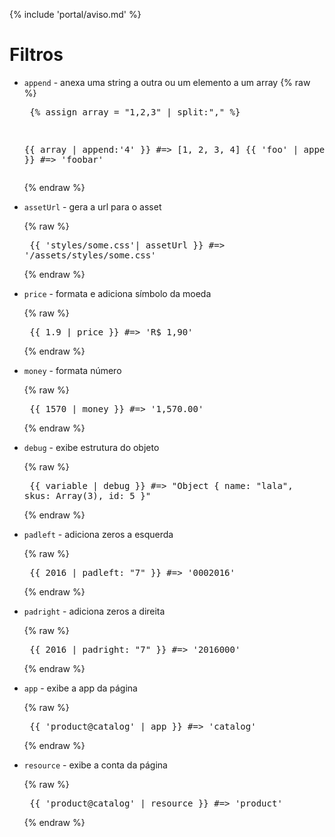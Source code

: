 {% include 'portal/aviso.md' %}

# Filtros

* `append` - anexa uma string a outra ou um elemento a um array
  {% raw %}<pre>
  {% assign array = "1,2,3" | split:"," %}

  {{ array | append:'4' }} #=> [1, 2, 3, 4]
  {{ 'foo' | append:'bar' }} #=> 'foobar'
  </pre>{% endraw %}
* `assetUrl` - gera a url para o asset

  {% raw %}<pre>
  {{ 'styles/some.css'| assetUrl }} #=> '/assets/styles/some.css'
  </pre>{% endraw %}
* `price` - formata e adiciona símbolo da moeda

  {% raw %}<pre>
  {{ 1.9 | price }} #=> 'R$ 1,90'
  </pre>{% endraw %}
* `money` - formata número

  {% raw %}<pre>
  {{ 1570 | money }} #=> '1,570.00'
  </pre>{% endraw %}
* `debug` - exibe estrutura do objeto

  {% raw %}<pre>
  {{ variable | debug }} #=> "Object { name: \"lala\", skus: Array(3), id: 5 }"
  </pre>{% endraw %}
* `padleft` - adiciona zeros a esquerda

  {% raw %}<pre>
  {{ 2016 | padleft: "7" }} #=> '0002016'
  </pre>{% endraw %}
* `padright` - adiciona zeros a direita

  {% raw %}<pre>
  {{ 2016 | padright: "7" }} #=> '2016000'
  </pre>{% endraw %}
* `app` - exibe a app da página

  {% raw %}<pre>
  {{ 'product@catalog' | app }}  #=> 'catalog'
  </pre>{% endraw %}
* `resource` - exibe a conta da página

  {% raw %}<pre>
  {{ 'product@catalog' | resource }} #=> 'product'
  </pre>{% endraw %}
